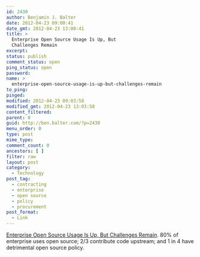 ```yaml
---
id: 2430
author: Benjamin J. Balter
date: 2012-04-23 09:00:41
date_gmt: 2012-04-23 13:00:41
title: >
  Enterprise Open Source Usage Is Up, But
  Challenges Remain
excerpt:
status: publish
comment_status: open
ping_status: open
password:
name: >
  enterprise-open-source-usage-is-up-but-challenges-remain
to_ping:
pinged:
modified: 2012-04-23 09:03:58
modified_gmt: 2012-04-23 13:03:58
content_filtered:
parent: 0
guid: http://ben.balter.com/?p=2430
menu_order: 0
type: post
mime_type:
comment_count: 0
ancestors: [ ]
filter: raw
layout: post
category:
  - Technology
post_tag:
  - contracting
  - enterprise
  - open source
  - policy
  - procurement
post_format:
  - Link
---
```

[Enterprise Open Source Usage Is Up, But Challenges Remain][1]. 80% of enterprise uses open source; 2/3 contribute code upstream; and 1 in 4 have detrimental open source policy.

 [1]: http://techcrunch.com/2012/04/22/enterprise-open-source-usage-is-up-but-challenges-remain/?utm_source=feedburner&utm_medium=feed&utm_campaign=Feed:+Techcrunch+(TechCrunch)